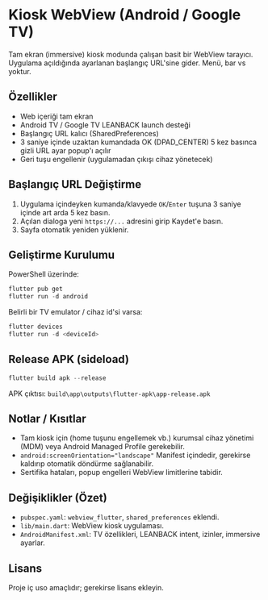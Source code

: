# Kiosk WebView (Android / Google TV)

Tam ekran (immersive) kiosk modunda çalışan basit bir WebView tarayıcı.
Uygulama açıldığında ayarlanan başlangıç URL'sine gider. Menü, bar vs yoktur.

## Özellikler
- Web içeriği tam ekran
- Android TV / Google TV LEANBACK launch desteği
- Başlangıç URL kalıcı (SharedPreferences)
- 3 saniye içinde uzaktan kumandada OK (DPAD_CENTER) 5 kez basınca gizli URL ayar popup'ı açılır
- Geri tuşu engellenir (uygulamadan çıkışı cihaz yönetecek)

## Başlangıç URL Değiştirme
1. Uygulama içindeyken kumanda/klavyede `OK`/`Enter` tuşuna 3 saniye içinde art arda 5 kez basın.
2. Açılan dialoga yeni `https://...` adresini girip Kaydet'e basın.
3. Sayfa otomatik yeniden yüklenir.

## Geliştirme Kurulumu
PowerShell üzerinde:
```powershell
flutter pub get
flutter run -d android
```

Belirli bir TV emulator / cihaz id'si varsa:
```powershell
flutter devices
flutter run -d <deviceId>
```

## Release APK (sideload)
```powershell
flutter build apk --release
```
APK çıktısı: `build\app\outputs\flutter-apk\app-release.apk`

## Notlar / Kısıtlar
- Tam kiosk için (home tuşunu engellemek vb.) kurumsal cihaz yönetimi (MDM) veya Android Managed Profile gerekebilir.
- `android:screenOrientation="landscape"` Manifest içindedir, gerekirse kaldırıp otomatik döndürme sağlanabilir.
- Sertifika hataları, popup engelleri WebView limitlerine tabidir.

## Değişiklikler (Özet)
- `pubspec.yaml`: `webview_flutter`, `shared_preferences` eklendi.
- `lib/main.dart`: WebView kiosk uygulaması.
- `AndroidManifest.xml`: TV özellikleri, LEANBACK intent, izinler, immersive ayarlar.

## Lisans
Proje iç uso amaçlıdır; gerekirse lisans ekleyin.
